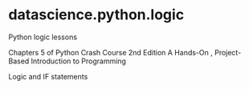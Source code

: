 # datascience.python.logic
Python logic lessons

Chapters 5 of Python Crash Course 2nd Edition A Hands-On , Project-Based Introduction to Programming

Logic and IF statements
